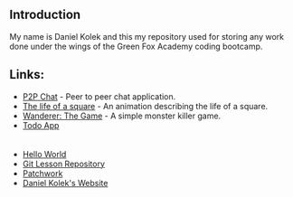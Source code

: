 ## Introduction
My name is Daniel Kolek and this my repository used for storing any work done under the wings of the Green Fox Academy coding bootcamp.

## Links:

* [P2P Chat](https://github.com/kolekd/p2p-chat) - Peer to peer chat application.
* [The life of a square](https://github.com/kolekd/The-Tale) - An animation describing the life of a square.
* [Wanderer: The Game](https://github.com/kolekd/wanderer-java) - A simple monster killer game.
* [Todo App](https://github.com/kolekd/todo-app)                                  
<br><br/>
* [Hello World](https://github.com/kolekd/hello-world)                            
* [Git Lesson Repository](https://github.com/kolekd/git-lesson-repository)        
* [Patchwork](https://github.com/kolekd/patchwork)                                
* [Daniel Kolek's Website](https://github.com/kolekd/http-kolekd.github.io)       

